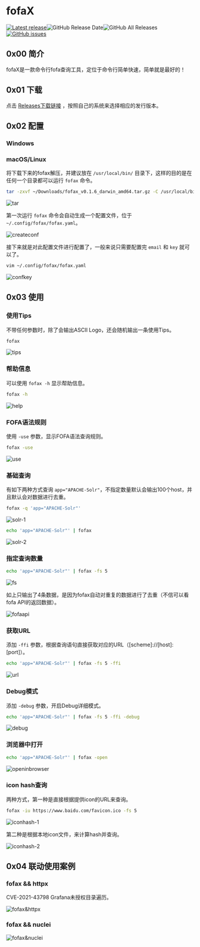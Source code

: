 # fofaX

[![Latest release](https://img.shields.io/github/v/release/xiecat/fofax)](https://github.com/xiecat/fofax/releases/latest)![GitHub Release Date](https://img.shields.io/github/release-date/xiecat/fofax)![GitHub All Releases](https://img.shields.io/github/downloads/xiecat/fofax/total)[![GitHub issues](https://img.shields.io/github/issues/xiecat/fofax)](https://github.com/xiecat/fofax/issues)

## 0x00 简介

fofaX是一款命令行fofa查询工具，定位于命令行简单快速，简单就是最好的！

## 0x01 下载

点击 [Releases下载链接](https://github.com/xiecat/fofax/releases) ，按照自己的系统来选择相应的发行版本。

## 0x02 配置

### Windows



### macOS/Linux

将下载下来的fofax解压，并建议放在 `/usr/local/bin/` 目录下，这样的目的是在任何一个目录都可以运行 `fofax` 命令。

```bash
tar -zxvf ~/Downloads/fofax_v0.1.6_darwin_amd64.tar.gz -C /usr/local/bin/
```

![tar](./docs/images/tar.png)

第一次运行 `fofax` 命令会自动生成一个配置文件，位于 `~/.config/fofax/fofax.yaml`。

![createconf](./docs/images/createconf.png)

接下来就是对此配置文件进行配置了，一般来说只需要配置完 `email` 和 `key` 就可以了。

```bash
vim ~/.config/fofax/fofax.yaml
```

![confkey](./docs/images/confkey.png)

## 0x03 使用

### 使用Tips

不带任何参数时，除了会输出ASCII Logo，还会随机输出一条使用Tips。

```bash
fofax
```

![tips](./docs/images/tips.png)

### 帮助信息

可以使用 `fofax -h` 显示帮助信息。

```bash
fofax -h
```

![help](./docs/images/help.png)

### FOFA语法规则

使用 `-use` 参数，显示FOFA语法查询规则。

```bash
fofax -use
```

![use](./docs/images/use.png)

### 基础查询

有如下两种方式查询 `app="APACHE-Solr"`，不指定数量默认会输出100个host，并且默认会对数据进行去重。

```bash
fofax -q 'app="APACHE-Solr"'
```

![solr-1](./docs/images/solr-1.png)

```bash
echo 'app="APACHE-Solr"' | fofax
```

![solr-2](./docs/images/solr-2.png)

### 指定查询数量

```bash
echo 'app="APACHE-Solr"' | fofax -fs 5
```

![fs](./docs/images/fs.png)

如上只输出了4条数据，是因为fofax自动对重复的数据进行了去重（不信可以看fofa API的返回数据）。

![fofaapi](./docs/images/fofaapi.png)

### 获取URL

添加 `-ffi` 参数，根据查询语句直接获取对应的URL（[scheme]://[host]:[port]）。

```bash
echo 'app="APACHE-Solr"' | fofax -fs 5 -ffi
```

![url](./docs/images/url.png)

### Debug模式

添加 `-debug` 参数，开启Debug详细模式。

```bash
echo 'app="APACHE-Solr"' | fofax -fs 5 -ffi -debug
```

![debug](./docs/images/debug.png)

### 浏览器中打开

```bash
echo 'app="APACHE-Solr"' | fofax -open
```

![openinbrowser](./docs/images/openinbrowser.gif)

### icon hash查询

两种方式，第一种是直接根据提供icon的URL来查询。

```bash
fofax -iu https://www.baidu.com/favicon.ico -fs 5
```

![iconhash-1](./docs/images/iconhash-1.png)

第二种是根据本地icon文件，来计算hash并查询。

![iconhash-2](./docs/images/iconhash-2.png)



## 0x04 联动使用案例

### fofax && httpx

CVE-2021-43798 Grafana未授权目录遍历。

![fofax&httpx](./docs/images/fofax&httpx.png)

### fofax && nuclei

![fofax&nuclei](./docs/images/fofax&nuclei.png)
